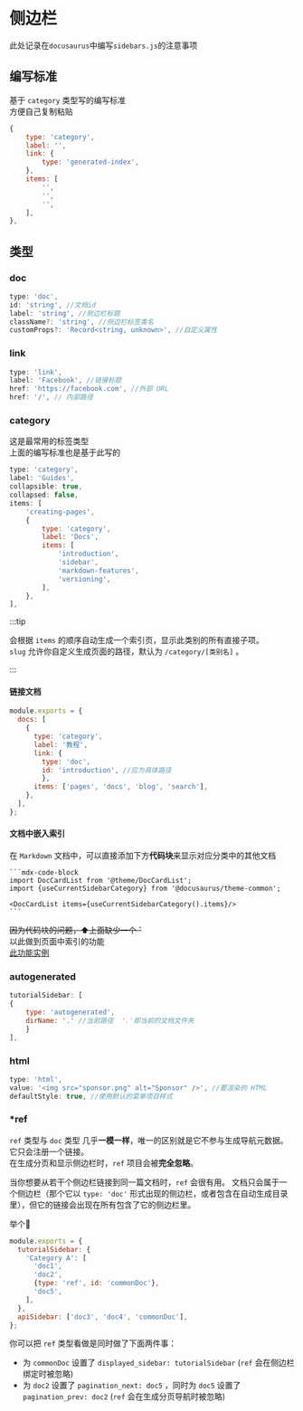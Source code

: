 # 侧边栏
此处记录在`docusaurus`中编写`sidebars.js`的注意事项  

## 编写标准
基于 `category` 类型写的编写标准  
方便自己复制粘贴  
```js
{
    type: 'category',
    label: '',
    link: {
        type: 'generated-index',
    },
    items: [
        '', 
        '',
        '',
    ],
},
```

## 类型

### doc
```js
type: 'doc',
id: 'string', //文档id
label: 'string', //侧边栏标题
className?: 'string', //侧边栏标签类名
customProps?: 'Record<string, unknown>', //自定义属性
```


### link
```js
type: 'link',
label: 'Facebook', //链接标题
href: 'https://facebook.com', //外部 URL
href: '/', // 内部路径
```
### category
这是最常用的标签类型  
上面的编写标准也是基于此写的  
```js
type: 'category',
label: 'Guides',
collapsible: true,
collapsed: false,
items: [
    'creating-pages',
    {
        type: 'category',
        label: 'Docs',
        items: [
            'introduction',
            'sidebar',
            'markdown-features',
            'versioning',
        ],
    },
],
```
:::tip 

会根据 `items` 的顺序自动生成一个索引页，显示此类别的所有直接子项。  
`slug` 允许你自定义生成页面的路径，默认为 `/category/[类别名]` 。

:::

#### 链接文档
```js sidebars.js
module.exports = {
  docs: [
    {
      type: 'category',
      label: '教程',
      link: {
        type: 'doc',
        id: 'introduction', //应为具体路径
        },
      items: ['pages', 'docs', 'blog', 'search'],
    },
  ],
};
```

#### 文档中嵌入索引
在 `Markdown` 文档中，可以直接添加下方**代码块**来显示对应分类中的其他文档  

    ```mdx-code-block
    import DocCardList from '@theme/DocCardList';
    import {useCurrentSidebarCategory} from '@docusaurus/theme-common';

    <DocCardList items={useCurrentSidebarCategory().items}/>
    ```
~~因为代码块的问题，⬆️上面缺少一个 **\`**~~  
以此做到页面中索引的功能  
[此功能实例](./intro.md)

### autogenerated
```js
tutorialSidebar: [
{
    type: 'autogenerated', 
    dirName: '.' //当前路径  '.'即当前的文档文件夹
    } 
],
```
### html
```js
type: 'html',
value: '<img src="sponsor.png" alt="Sponsor" />', //要渲染的 HTML
defaultStyle: true, //使用默认的菜单项目样式
```
### *ref
`ref` 类型与 `doc` 类型 几乎**一模一样**，唯一的区别就是它不参与生成导航元数据。  
它只会注册一个链接。  
在生成分页和显示侧边栏时，`ref` 项目会被**完全忽略**。

当你想要从若干个侧边栏链接到同一篇文档时，`ref` 会很有用。 文档只会属于一个侧边栏（那个它以 `type: 'doc'` 形式出现的侧边栏，或者包含在自动生成目录里），但它的链接会出现在所有包含了它的侧边栏里。

举个🌰
```js title="sidebars.js"
module.exports = {
  tutorialSidebar: {
    'Category A': [
      'doc1',
      'doc2',
      {type: 'ref', id: 'commonDoc'},
      'doc5',
    ],
  },
  apiSidebar: ['doc3', 'doc4', 'commonDoc'],
};
```
你可以把 `ref` 类型看做是同时做了下面两件事：  
- 为 `commonDoc` 设置了 `displayed_sidebar: tutorialSidebar` (`ref` 会在侧边栏绑定时被忽略)
- 为 `doc2` 设置了 `pagination_next: doc5` ，同时为 `doc5` 设置了 `pagination_prev: doc2` (`ref` 会在生成分页导航时被忽略)